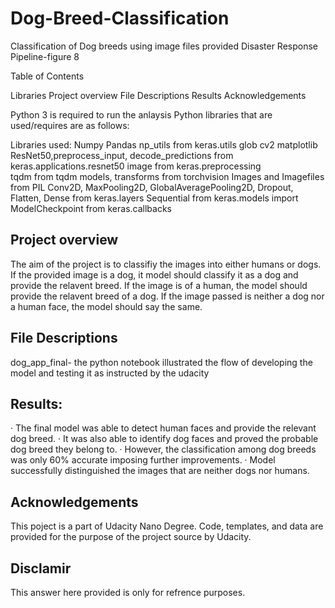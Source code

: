 # Dog-Breed-Classification
Classification of Dog breeds using image files provided
Disaster Response Pipeline-figure 8

Table of Contents

Libraries
Project overview
File Descriptions
Results
Acknowledgements


Python 3 is required to run the anlaysis Python libraries that are used/requires are as follows:

Libraries used:
Numpy
Pandas
np_utils from keras.utils 
glob
cv2 
matplotlib
ResNet50,preprocess_input, decode_predictions from keras.applications.resnet50
image from keras.preprocessing                 
tqdm from tqdm
models, transforms from torchvision
Images and Imagefiles from PIL
Conv2D, MaxPooling2D, GlobalAveragePooling2D, Dropout, Flatten, Dense from keras.layers
Sequential from keras.models import 
ModelCheckpoint from keras.callbacks 


## Project overview

The aim of the project is to classifiy the images into either humans or dogs. If the provided image is a dog, it model should classify it as a dog and provide the relavent breed. If the image is of a human, the model should provide the relavent breed of a dog. If the image passed is neither a dog nor a human face, the model should say the same.

## File Descriptions
dog_app_final- the python notebook illustrated the flow of developing the model and testing it as instructed by the udacity

## Results:
· The final model was able to detect human faces and provide the relevant dog breed.
· It was also able to identify dog faces and proved the probable dog breed they belong to.
· However, the classification among dog breeds was only 60% accurate imposing further improvements.
· Model successfully distinguished the images that are neither dogs nor humans.

## Acknowledgements

This poject is a part of Udacity Nano Degree. Code, templates, and data are provided for the purpose of the project source by Udacity.

## Disclamir

This answer here provided is only for refrence purposes.
